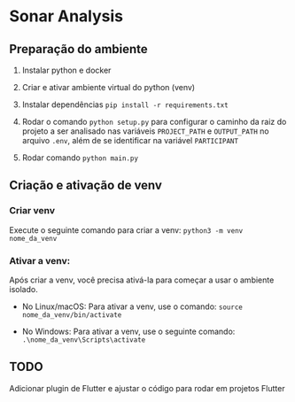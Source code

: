 # Sonar Analysis

## Preparação do ambiente

1. Instalar python e docker

2. Criar e ativar ambiente virtual do python (venv)

3. Instalar dependências `pip install -r requirements.txt`

4. Rodar o comando `python setup.py` para configurar o caminho da raiz do projeto a ser analisado nas variáveis `PROJECT_PATH` e `OUTPUT_PATH` no arquivo `.env`, além de se identificar na variável `PARTICIPANT`

5. Rodar comando `python main.py`

## Criação e ativação de venv

### Criar venv

Execute o seguinte comando para criar a venv: `python3 -m venv nome_da_venv`

### Ativar a venv:

Após criar a venv, você precisa ativá-la para começar a usar o ambiente isolado.

- No Linux/macOS: Para ativar a venv, use o comando: `source nome_da_venv/bin/activate`

- No Windows: Para ativar a venv, use o seguinte comando: `.\nome_da_venv\Scripts\activate`

## TODO

Adicionar plugin de Flutter e ajustar o código para rodar em projetos Flutter
